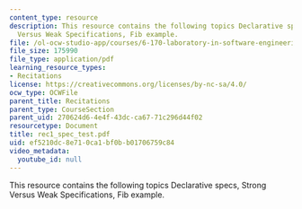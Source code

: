 ```yaml
---
content_type: resource
description: This resource contains the following topics Declarative specs, Strong
  Versus Weak Specifications, Fib example.
file: /ol-ocw-studio-app/courses/6-170-laboratory-in-software-engineering-fall-2005/ef5210dc8e710ca1bf0bb01706759c84_rec1_spec_test.pdf
file_size: 175990
file_type: application/pdf
learning_resource_types:
- Recitations
license: https://creativecommons.org/licenses/by-nc-sa/4.0/
ocw_type: OCWFile
parent_title: Recitations
parent_type: CourseSection
parent_uid: 270624d6-4e4f-43dc-ca67-71c296d44f02
resourcetype: Document
title: rec1_spec_test.pdf
uid: ef5210dc-8e71-0ca1-bf0b-b01706759c84
video_metadata:
  youtube_id: null
---
```

This resource contains the following topics Declarative specs, Strong Versus Weak Specifications, Fib example.